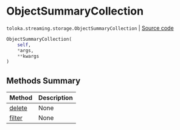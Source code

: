 # ObjectSummaryCollection
`toloka.streaming.storage.ObjectSummaryCollection` | [Source code](https://github.com/Toloka/toloka-kit/blob/v1.2.0/src/streaming/storage.py#L140)

```python
ObjectSummaryCollection(
    self,
    *args,
    **kwargs
)
```

## Methods Summary

| Method | Description |
| :------| :-----------|
[delete](toloka.streaming.storage.ObjectSummaryCollection.delete.md)| None
[filter](toloka.streaming.storage.ObjectSummaryCollection.filter.md)| None

